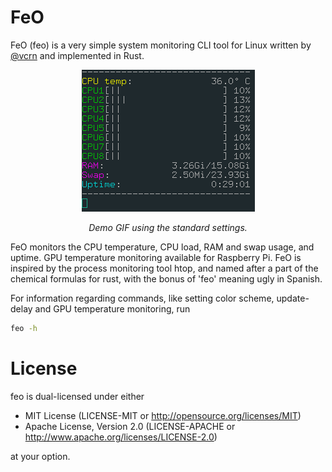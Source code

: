# FeO

FeO (feo) is a very simple system monitoring CLI tool for Linux written by <a href="https://github.com/vcrn">@vcrn</a> and implemented in Rust. 

<div align="center">
  <img src="assets/demo.gif" alt="Demo GIF of FeO running."/>
  <p>
    <i>Demo GIF using the standard settings.</i>
  </p>
</div>


FeO monitors the CPU temperature, CPU load, RAM and swap usage, and uptime. GPU temperature monitoring available for Raspberry Pi. FeO is inspired by the process monitoring tool htop, and named after a part of the chemical formulas for rust, with the bonus of 'feo' meaning ugly in Spanish.

For information regarding commands, like setting color scheme, update-delay and GPU temperature monitoring, run
```bash
feo -h
```

# License

feo is dual-licensed under either

* MIT License (LICENSE-MIT or http://opensource.org/licenses/MIT)
* Apache License, Version 2.0 (LICENSE-APACHE or http://www.apache.org/licenses/LICENSE-2.0)

at your option.
